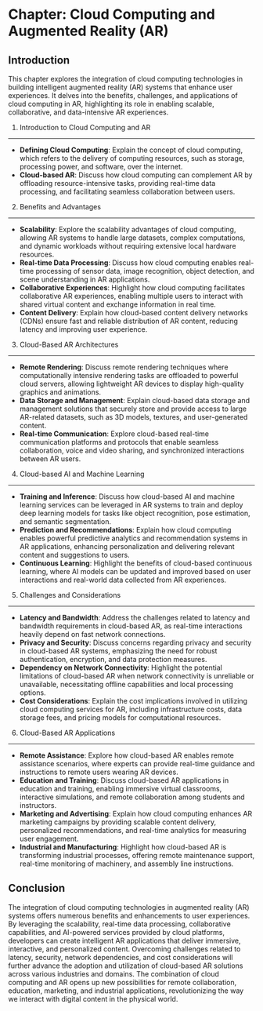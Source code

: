 Chapter: Cloud Computing and Augmented Reality (AR)
===================================================

Introduction
------------

This chapter explores the integration of cloud computing technologies in building intelligent augmented reality (AR) systems that enhance user experiences. It delves into the benefits, challenges, and applications of cloud computing in AR, highlighting its role in enabling scalable, collaborative, and data-intensive AR experiences.

1. Introduction to Cloud Computing and AR
-----------------------------------------

* **Defining Cloud Computing**: Explain the concept of cloud computing, which refers to the delivery of computing resources, such as storage, processing power, and software, over the internet.
* **Cloud-based AR**: Discuss how cloud computing can complement AR by offloading resource-intensive tasks, providing real-time data processing, and facilitating seamless collaboration between users.

2. Benefits and Advantages
--------------------------

* **Scalability**: Explore the scalability advantages of cloud computing, allowing AR systems to handle large datasets, complex computations, and dynamic workloads without requiring extensive local hardware resources.
* **Real-time Data Processing**: Discuss how cloud computing enables real-time processing of sensor data, image recognition, object detection, and scene understanding in AR applications.
* **Collaborative Experiences**: Highlight how cloud computing facilitates collaborative AR experiences, enabling multiple users to interact with shared virtual content and exchange information in real time.
* **Content Delivery**: Explain how cloud-based content delivery networks (CDNs) ensure fast and reliable distribution of AR content, reducing latency and improving user experience.

3. Cloud-Based AR Architectures
-------------------------------

* **Remote Rendering**: Discuss remote rendering techniques where computationally intensive rendering tasks are offloaded to powerful cloud servers, allowing lightweight AR devices to display high-quality graphics and animations.
* **Data Storage and Management**: Explain cloud-based data storage and management solutions that securely store and provide access to large AR-related datasets, such as 3D models, textures, and user-generated content.
* **Real-time Communication**: Explore cloud-based real-time communication platforms and protocols that enable seamless collaboration, voice and video sharing, and synchronized interactions between AR users.

4. Cloud-based AI and Machine Learning
--------------------------------------

* **Training and Inference**: Discuss how cloud-based AI and machine learning services can be leveraged in AR systems to train and deploy deep learning models for tasks like object recognition, pose estimation, and semantic segmentation.
* **Prediction and Recommendations**: Explain how cloud computing enables powerful predictive analytics and recommendation systems in AR applications, enhancing personalization and delivering relevant content and suggestions to users.
* **Continuous Learning**: Highlight the benefits of cloud-based continuous learning, where AI models can be updated and improved based on user interactions and real-world data collected from AR experiences.

5. Challenges and Considerations
--------------------------------

* **Latency and Bandwidth**: Address the challenges related to latency and bandwidth requirements in cloud-based AR, as real-time interactions heavily depend on fast network connections.
* **Privacy and Security**: Discuss concerns regarding privacy and security in cloud-based AR systems, emphasizing the need for robust authentication, encryption, and data protection measures.
* **Dependency on Network Connectivity**: Highlight the potential limitations of cloud-based AR when network connectivity is unreliable or unavailable, necessitating offline capabilities and local processing options.
* **Cost Considerations**: Explain the cost implications involved in utilizing cloud computing services for AR, including infrastructure costs, data storage fees, and pricing models for computational resources.

6. Cloud-Based AR Applications
------------------------------

* **Remote Assistance**: Explore how cloud-based AR enables remote assistance scenarios, where experts can provide real-time guidance and instructions to remote users wearing AR devices.
* **Education and Training**: Discuss cloud-based AR applications in education and training, enabling immersive virtual classrooms, interactive simulations, and remote collaboration among students and instructors.
* **Marketing and Advertising**: Explain how cloud computing enhances AR marketing campaigns by providing scalable content delivery, personalized recommendations, and real-time analytics for measuring user engagement.
* **Industrial and Manufacturing**: Highlight how cloud-based AR is transforming industrial processes, offering remote maintenance support, real-time monitoring of machinery, and assembly line instructions.

Conclusion
----------

The integration of cloud computing technologies in augmented reality (AR) systems offers numerous benefits and enhancements to user experiences. By leveraging the scalability, real-time data processing, collaborative capabilities, and AI-powered services provided by cloud platforms, developers can create intelligent AR applications that deliver immersive, interactive, and personalized content. Overcoming challenges related to latency, security, network dependencies, and cost considerations will further advance the adoption and utilization of cloud-based AR solutions across various industries and domains. The combination of cloud computing and AR opens up new possibilities for remote collaboration, education, marketing, and industrial applications, revolutionizing the way we interact with digital content in the physical world.
